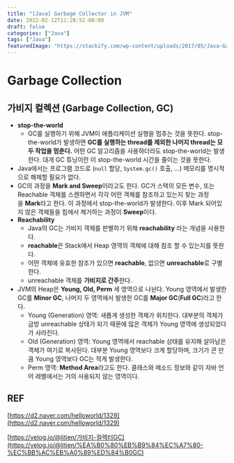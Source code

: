 ```yaml
---
title: "[Java] Garbage Collector in JVM"
date: 2022-02-12T11:28:52-08:00
draft: false
categories: ["Java"]
tags: ["Java"]
featuredImage: "https://stackify.com/wp-content/uploads/2017/05/Java-Garbage-Collection.png"
---
```


# Garbage Collection

## 가비지 컬렉션 (Garbage Collection, GC)

- **stop-the-world**
  - GC를 실행하기 위해 JVM이 애플리케이션 실행을 멈추는 것을 뜻한다. stop-the-world가 발생하면 **GC를 실행하는 thread를 제외한 나머지 thread는 모두 작업을 멈춘다.** 어떤 GC 알고리즘을 사용하더라도 stop-the-world는 발생한다. 대개 GC 튜닝이란 이 stop-the-world 시간을 줄이는 것을 뜻한다.
- Java에서는 프로그램 코드로 (`null` 할당, `System.gc()` 호출, ...) 메모리를 명시적으로 해제할 필요가 없다.
- GC의 과정을 **Mark and Sweep**이라고도 한다. GC가 스택의 모든 변수, 또는 Reachable 객체를 스캔하면서 각각 어떤 객체를 참조하고 있는지 찾는 과정을 **Mark**라고 한다. 이 과정에서 stop-the-world가 발생한다. 이후 Mark 되어있지 않은 객체들을 힙에서 제거하는 과정이 **Sweep**이다.
- **Reachability**
  - Java의 GC는 가비지 객체를 판별하기 위해 **reachability** 라는 개념을 사용한다.
  - **reachable**은 Stack에서 Heap 영역의 객체에 대해 참조 할 수 있는지를 뜻한다.
  - 어떤 객체에 유효한 참조가 있으면 **reachable**, 없으면 **unreachable**로 구별한다.
  - unreachable 객체를 **가비지로 간주**한다.
- JVM의 Heap은 **Young, Old, Perm** 세 영역으로 나뉜다. Young 영역에서 발생한 GC를 **Minor GC**, 나머지 두 영역에서 발생한 GC를 **Major GC**(**Full GC**)라고 한다.
  - Young (Generation) 영역: 새롭게 생성한 객체가 위치한다. 대부분의 객체가 금방 unreachable 상태가 되기 때문에 많은 객체가 Young 영역에 생성되었다가 사라진다.
  - Old (Generation) 영역: Young 영역에서 reachable 상태를 유지해 살아남은 객체가 여기로 복사된다. 대부분 Young 영역보다 크게 할당하며, 크기가 큰 만큼 Young 영역보다 GC는 적게 발생한다.
  - Perm 영역: **Method Area**라고도 한다. 클래스와 메소드 정보와 같이 자바 언어 레벨에서는 거의 사용되지 않는 영역이다.

## REF

[https://d2.naver.com/helloworld/1329](https://d2.naver.com/helloworld/1329)

[https://velog.io/@litien/가비지-컬렉터GC](https://velog.io/@litien/%EA%B0%80%EB%B9%84%EC%A7%80-%EC%BB%AC%EB%A0%89%ED%84%B0GC)
